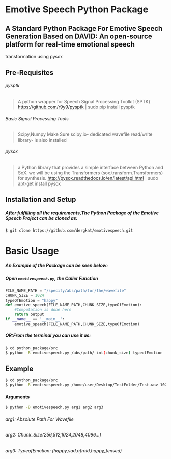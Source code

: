 # Emotive Speech Python Package

## A Standard Python Package For Emotive Speech Generation Based on DAVID: An open-source platform for real-time emotional speech
transformation using pysox

Pre-Requisites
-------------
###### pysptk
> A python wrapper for Speech Signal Processing Toolkit (SPTK)
> https://github.com/r9y9/pysptk | sudo pip install pysptk

###### Basic Signal Processing Tools 
> Scipy,Numpy
> Make Sure scipy.io- dedicated wavefile read/write library- is also installed

###### pysox
> a Python library that provides a simple interface between Python and SoX.
> we will be using the Transformers (sox.transform.Transformers) for synthesis.
> http://pysox.readthedocs.io/en/latest/api.html | sudo apt-get install pysox

Installation and Setup
-----
##### After fulfilling all the requirements,The Python Package of the Emotive Speech Project can be cloned as:
```sh
$ git clone https://github.com/dergkat/emotivespeech.git
```
Basic Usage
===========
##### An Example of the Package can be seen below:
##### Open `emotivespeech.py`, the Caller Function
```python
FILE_NAME_PATH = "/specify/abs/path/for/the/wavefile"
CHUNK_SIZE = 1024	  
typeOfEmotion = "happy"
def emotive_speech(FILE_NAME_PATH,CHUNK_SIZE,typeOfEmotion):
	#Computation is done here
	return output
if __name__ == '__main__':	
	emotive_speech(FILE_NAME_PATH,CHUNK_SIZE,typeOfEmotion)
```
##### OR:From the terminal you can use it as:
```sh
$ cd python_package/src
$ python -B emotivespeech.py /abs/path/ int(chunk_size) typeofEmotion
```
Example
-----
```sh
$ cd python_package/src
$ python -B emotivespeech.py /home/user/Desktop/TestFolder/Test.wav 1024 sad
```
#### Arguments
```sh
$ python -B emotivespeech.py arg1 arg2 arg3
```
###### arg1: Absolute Path For Wavefile
###### arg2: Chunk_Size(256,512,1024,2048,4096...)
###### arg3: TypeofEmotion: (happy,sad,afraid,happy_tensed) 

